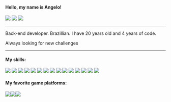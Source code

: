 #### Hello, my name is Angelo!
[<img src="https://img.shields.io/badge/Instagram-E4405F?style=flat-square&logo=instagram&logoColor=white" />](https://instagram.com/angelosoaresz) [<img src="https://img.shields.io/badge/Twitter-%231DA1F2.svg?&style=flat-square&logo=twitter&logoColor=white" />](https://twitter.com/Th3Ang3lo) [<img src="https://img.shields.io/badge/LinkedIn-%230077B5.svg?&style=flat-square&logo=LinkedIn&logoColor=white" />](https://www.linkedin.com/in/angelo-soares-31897517b)

---

Back-end developer. Brazillian. I have 20 years old and 4 years of code.

Always looking for new challenges

---

#### My skills:
<img src="https://img.shields.io/badge/JavaScript-323330?style=flat-square&logo=javascript&logoColor=F7DF1E"> <img src="https://img.shields.io/badge/Node.js-43853D?style=flat-square&logo=node.js&logoColor=white"> <img src="https://img.shields.io/badge/TypeScript-007ACC?style=flat-square&logo=typescript&logoColor=white"> <img src="https://img.shields.io/badge/Express JS-404D59?style=flat-square&logo=express"> <img src="https://img.shields.io/badge/Jest-98737E?style=flat-square&logo=jest&logoColor=99424F"> <img src="https://img.shields.io/badge/PHP-777BB4?style=flat-square&logo=php&logoColor=white"> <img src="https://img.shields.io/badge/Laravel-FF2D20?style=flat-square&logo=laravel&logoColor=white"> <img src="https://img.shields.io/badge/Amazon_AWS-232F3E?style=flat-square&logo=amazon-aws&logoColor=white"> <img src="https://img.shields.io/badge/Git-777777?style=flat-square&logo=git&logoColor=F05033"> <img src="https://img.shields.io/badge/Apache%20Kafka-ffffff?style=flat-square&logo=apachekafka&logoColor=black"> <img src="https://img.shields.io/badge/Docker-2496ED?style=flat-square&logo=docker&logoColor=white"> <img src="https://img.shields.io/badge/Python-14354C?style=flat-square&logo=python&logoColor=white"> <img src="https://img.shields.io/badge/MySQL-00618A?style=flat-square&logo=mysql&logoColor=white"> <img src="https://img.shields.io/badge/PostgreSQL-316192?style=flat-square&logo=postgresql&logoColor=white"> <img src="https://img.shields.io/badge/MongoDB-4EA94B?style=flat-square&logo=mongodb&logoColor=white">

#### My favorite game platforms:
<img src="https://img.shields.io/badge/Xbox-107C10?style=flat-square&logo=xbox&logoColor=white"><img src="https://img.shields.io/badge/Steam-1b2838?style=flat-square&logo=steam&logoColor=white"><img src="https://img.shields.io/badge/Epic%20Games-000000?style=flat-square&logo=epicgames&logoColor=white">
